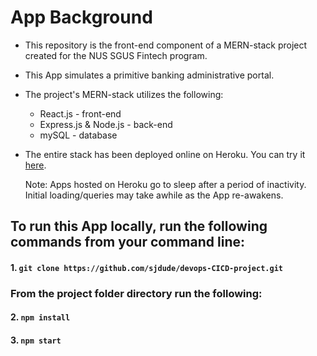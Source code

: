 # App Background
* This repository is the front-end component of a MERN-stack project created for the NUS SGUS Fintech program.
* This App simulates a primitive banking administrative portal.
* The project's MERN-stack utilizes the following:
  * React.js - front-end
  * Express.js & Node.js - back-end
  * mySQL - database
* The entire stack has been deployed online on Heroku. You can try it [here](https://devops-cicd-project.herokuapp.com/).

  Note: Apps hosted on Heroku go to sleep after a period of inactivity. Initial loading/queries may take awhile as the App re-awakens.
## To run this App locally, run the following commands from your command line:
#### 1. `git clone https://github.com/sjdude/devops-CICD-project.git`
### From the project folder directory run the following:
#### 2. `npm install`
#### 3. `npm start`
